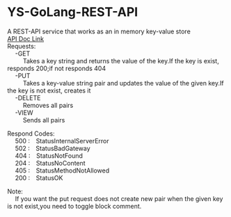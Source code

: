 # YS-GoLang-REST-API

A REST-API service that works as an in memory key-value store  
[API Doc Link](https://documenter.getpostman.com/view/19679607/UVknsb2t)  
Requests:  
&emsp; -GET  
&emsp;  &emsp; Takes a key string and returns the value of the key.If the key is exist, responds 200;if not responds 404  
&emsp; -PUT  
&emsp;  &emsp; Takes a key-value string pair and updates the value of the given key.If the key is not exist, creates it  
&emsp; -DELETE  
&emsp;  &emsp; Removes all pairs  
&emsp; -VIEW  
&emsp;  &emsp; Sends all pairs  
  
Respond Codes:  
&emsp; 500 :&emsp;StatusInternalServerError  
&emsp; 502 :&emsp;StatusBadGateway  
&emsp; 404 :&emsp;StatusNotFound  
&emsp; 204 :&emsp;StatusNoContent  
&emsp; 405 :&emsp;StatusMethodNotAllowed  
&emsp; 200 :&emsp;StatusOK  
  
Note:  
&emsp; If you want the put request does not create new pair when the given key is not exist,you need to toggle block comment.  